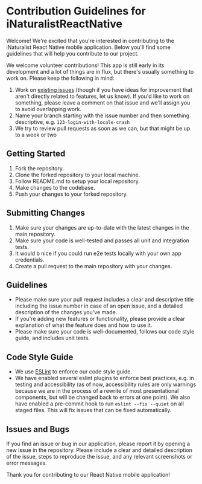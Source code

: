 # Contribution Guidelines for iNaturalistReactNative
Welcome! We're excited that you're interested in contributing to the iNaturalist React Native mobile application. Below you'll find some guidelines that will help you contribute to our project.

We welcome volunteer contributions! This app is still early in its development and a lot of things are in flux, but there's usually something to work on. Please keep the following in mind:

1. Work on [existing issues](https://github.com/inaturalist/iNaturalistReactNative/issues) (though if you have ideas for improvement that aren't directly related to features, let us know). If you'd like to work on something, please leave a comment on that issue and we'll assign you to avoid overlapping work.
2. Name your branch starting with the issue number and then something descriptive, e.g. `123-login-with-locale-crash`
3. We try to review pull requests as soon as we can, but that might be up to a week or two

## Getting Started
1. Fork the repository.
2. Clone the forked repository to your local machine.
3. Follow README.md to setup your local repository.
4. Make changes to the codebase.
6. Push your changes to your forked repository.

## Submitting Changes
1. Make sure your changes are up-to-date with the latest changes in the main repository.
2. Make sure your code is well-tested and passes all unit and integration tests.
3. It would b nice if you could run e2e tests locally with your own app credentials.
4. Create a pull request to the main repository with your changes.

## Guidelines
- Please make sure your pull request includes a clear and descriptive title including the issue number in case of an open issue, and a detailed description of the changes you've made.
- If you're adding new features or functionality, please provide a clear explanation of what the feature does and how to use it.
- Please make sure your code is well-documented, follows our code style guide, and includes unit tests.

## Code Style Guide
- We use [ESLint](https://eslint.org/) to enforce our code style guide.
- We have enabled several eslint plugins to enforce best practices, e.g. in testing and accessibility (as of now, accessibility rules are only warnings because we are in the process of a rewrite of most presentational components, but will be changed back to errors at one point). We also have enabled a pre-commit hook to run `eslint --fix --quiet` on all staged files. This will fix issues that can be fixed automatically.

## Issues and Bugs
If you find an issue or bug in our application, please report it by opening a new issue in the repository. Please include a clear and detailed description of the issue, steps to reproduce the issue, and any relevant screenshots or error messages.

Thank you for contributing to our React Native mobile application!
